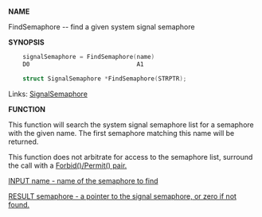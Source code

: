 
**NAME**

FindSemaphore -- find a given system signal semaphore

**SYNOPSIS**

```c
    signalSemaphore = FindSemaphore(name)
    D0                              A1

    struct SignalSemaphore *FindSemaphore(STRPTR);

```
Links: [SignalSemaphore](_OOXR) 

**FUNCTION**

This function will search the system signal semaphore list for a
semaphore with the given name.  The first semaphore matching this
name will be returned.

This function does not arbitrate for access to the semaphore list,
surround the call with a <a href="../Includes_and_Autodocs_2._guide/node0369.html">Forbid()/Permit() pair.

INPUT
name - name of the semaphore to find

RESULT
semaphore - a pointer to the signal semaphore, or zero if not
found.
